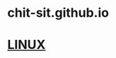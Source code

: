 # chit-sit.github.io

<h1 style="color:red;"><a href="chit-sit.github.io/linux.html">LINUX</a></h1>
